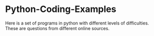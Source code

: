 # Python-Coding-Examples
Here is a set of programs in python with different levels of difficulties. These are questions from different online sources.
